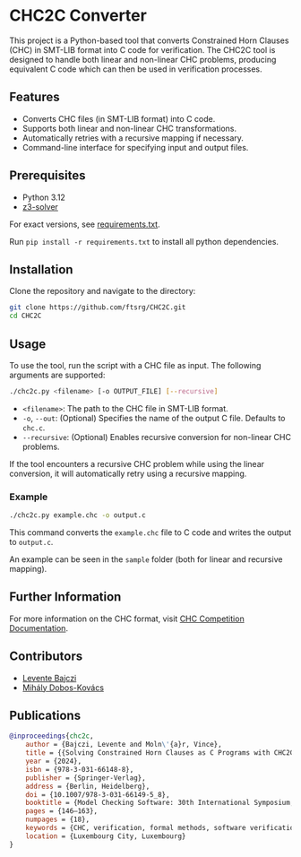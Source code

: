 # CHC2C Converter

This project is a Python-based tool that converts Constrained Horn Clauses (CHC) in SMT-LIB format into C code for
verification.
The CHC2C tool is designed to handle both linear and non-linear CHC problems, producing equivalent C code which can then
be used in verification processes.

## Features

- Converts CHC files (in SMT-LIB format) into C code.
- Supports both linear and non-linear CHC transformations.
- Automatically retries with a recursive mapping if necessary.
- Command-line interface for specifying input and output files.

## Prerequisites

- Python 3.12
- [z3-solver](https://pypi.org/project/z3-solver/)

For exact versions, see [requirements.txt](requirements.txt).

Run `pip install -r requirements.txt` to install all python dependencies.

## Installation

Clone the repository and navigate to the directory:

```bash
git clone https://github.com/ftsrg/CHC2C.git
cd CHC2C
```

## Usage

To use the tool, run the script with a CHC file as input. The following arguments are supported:

```bash
./chc2c.py <filename> [-o OUTPUT_FILE] [--recursive]
```

- `<filename>`: The path to the CHC file in SMT-LIB format.
- `-o`, `--out`: (Optional) Specifies the name of the output C file. Defaults to `chc.c`.
- `--recursive`: (Optional) Enables recursive conversion for non-linear CHC problems.

If the tool encounters a recursive CHC problem while using the linear conversion, it will automatically retry using a
recursive mapping.

### Example

```bash
./chc2c.py example.chc -o output.c
```

This command converts the `example.chc` file to C code and writes the output to `output.c`.

An example can be seen in the `sample` folder (both for linear and recursive mapping).

## Further Information

For more information on the CHC format, visit [CHC Competition Documentation](https://chc-comp.github.io/format.html).

## Contributors

* [Levente Bajczi](https://github.com/leventebajczi/)
* [Mihály Dobos-Kovács](https://github.com/as3810t/)

## Publications

```bibtex
@inproceedings{chc2c,
    author = {Bajczi, Levente and Moln\'{a}r, Vince},
    title = {{Solving Constrained Horn Clauses as C Programs with CHC2C}},
    year = {2024},
    isbn = {978-3-031-66148-8},
    publisher = {Springer-Verlag},
    address = {Berlin, Heidelberg},
    doi = {10.1007/978-3-031-66149-5_8},
    booktitle = {Model Checking Software: 30th International Symposium, SPIN 2024, Luxembourg City, Luxembourg, April 8–9, 2024, Proceedings},
    pages = {146–163},
    numpages = {18},
    keywords = {CHC, verification, formal methods, software verification},
    location = {Luxembourg City, Luxembourg}
}
```
